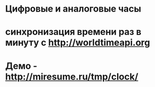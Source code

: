 # Цифровые и аналоговые часы
# синхронизация времени раз в минуту с http://worldtimeapi.org
# Демо - http://miresume.ru/tmp/clock/
